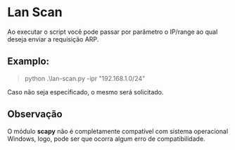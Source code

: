 # Lan Scan

Ao executar o script você pode passar por parâmetro o IP/range ao qual deseja enviar a requisição ARP.

## Examplo:

> python .\lan-scan.py -ipr "192.168.1.0/24"

Caso não seja especificado, o mesmo será solicitado.

## Observação

O módulo **scapy** não é completamente compatível com sistema operacional Windows, logo, pode ser que ocorra algum erro de compatibilidade.

